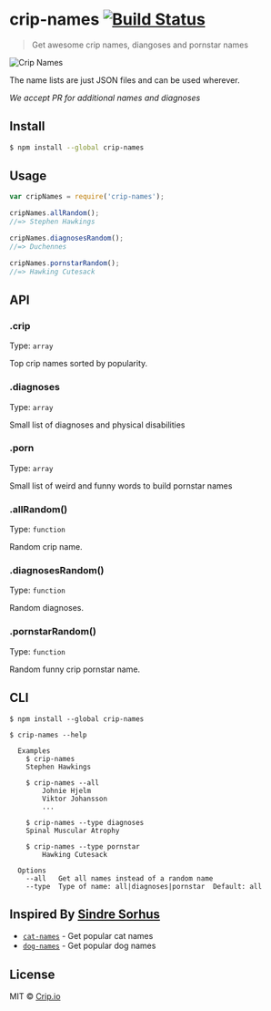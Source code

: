 # crip-names [![Build Status](https://travis-ci.org/crip/crip-names.svg)](https://travis-ci.org/crip/crip-names)

> Get awesome crip names, diangoses and pornstar names

<img src="https://cdn.rawgit.com/crip/crip-names/master/crip-names.svg" alt="Crip Names">

The name lists are just JSON files and can be used wherever.

_We accept PR for additional names and diagnoses_

## Install

```sh
$ npm install --global crip-names
```

## Usage

```javascript
var cripNames = require('crip-names');

cripNames.allRandom();
//=> Stephen Hawkings

cripNames.diagnosesRandom();
//=> Duchennes

cripNames.pornstarRandom();
//=> Hawking Cutesack
```

## API

### .crip

Type: `array`

Top crip names sorted by popularity.

### .diagnoses

Type: `array`

Small list of diagnoses and physical disabilities

### .porn

Type: `array`

Small list of weird and funny words to build pornstar names

### .allRandom()

Type: `function`

Random crip name.

### .diagnosesRandom()

Type: `function`

Random diagnoses.

### .pornstarRandom()

Type: `function`

Random funny crip pornstar name.


## CLI

```
$ npm install --global crip-names
```

```
$ crip-names --help

  Examples
    $ crip-names
    Stephen Hawkings

    $ crip-names --all
		Johnie Hjelm
		Viktor Johansson
		...

    $ crip-names --type diagnoses
    Spinal Muscular Atrophy

    $ crip-names --type pornstar
		Hawking Cutesack

  Options
    --all   Get all names instead of a random name
    --type  Type of name: all|diagnoses|pornstar  Default: all
```

## Inspired By [Sindre Sorhus](http://sindresorhus.com)

- [`cat-names`](https://github.com/sindresorhus/cat-names) - Get popular cat names
- [`dog-names`](https://github.com/sindresorhus/dog-names) - Get popular dog names

## License

MIT © [Crip.io](http://crip.io/)
